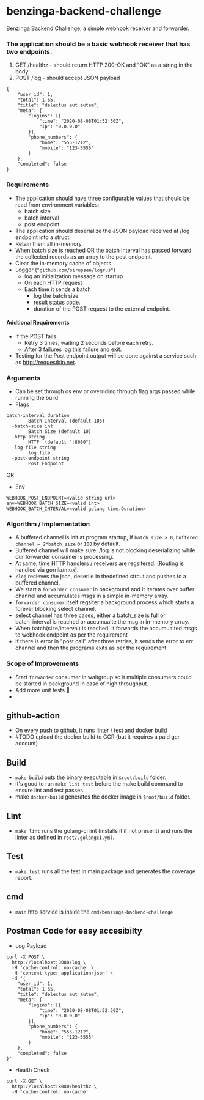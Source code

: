 # benzinga-backend-challenge
Benzinga Backend Challenge, a simple webhook receiver and forwarder.

### The application should be a basic webhook receiver that has two endpoints.
1. GET /healthz - should return HTTP 200-OK and “OK” as a string in the body
2. POST /log - should accept JSON payload

```
{
    "user_id": 1,
    "total": 1.65,
    "title": "delectus aut autem",
    "meta": {
        "logins": [{
            "time": "2020-08-08T01:52:50Z",
            "ip": "0.0.0.0"
        }],
        "phone_numbers": {
            "home": "555-1212",
            "mobile": "123-5555"
        }
    },
    "completed": false
}
```

### Requirements 

- The application should have three configurable values that should be read from environment variables: 
   - batch size
   - batch interval  
   - post endpoint
- The application should deserialize the JSON payload received at /log endpoint into a struct.
- Retain them all in-memory.
- When batch size is reached OR the batch interval has passed forward the collected records as an array to the post endpoint.
- Clear the in-memory cache of objects.
- Logger (`"github.com/sirupsen/logrus"`)
   - log an initialization message on startup 
   - On each HTTP request 
   - Each time it sends a batch  
     - log the batch size.
     - result status code.
     - duration of the POST request to the external endpoint. 
#### Addtional Requirements 
- If the POST fails 
   - Retry 3 times, waiting 2 seconds before each retry. 
   - After 3 failures log this failure and exit. 
- Testing for the Post endpoint output will be done against a service such as http://requestbin.net.

### Arguments
- Can be set through os env or overriding through flag args passed while running the build
- Flags
```
batch-interval duration
        Batch Interval (default 10s)
  -batch-size int
        Batch Size (default 10)
  -http string
        HTTP  (default ":8080")
  -log-file string
        log file
  -post-endpoint string
        Post Endpoint
```
OR
- Env
```
WEBHOOK_POST_ENDPOINT=<valid string url>
env=WEBHOOK_BATCH_SIZE=<valid int>
WEBHOOK_BATCH_INTERVAL=<valid golang time.Duration>
```

### Algorithm / Implementation
- A buffered channel is init at program startup, if `batch size > 0`, `buffered channel = 2*batch_size` or `100` by default.
- Buffered channel will make sure, /log is not blocking deserializing while our forwarder consumer is processing.
- At same, time HTTP handlers / receivers are regsitered. (Routing is handled via gorrila/mux).
- `/log` recieves the json, deserile in thedefined strcut and pushes to a buffered channel.
- We start a `forwarder consumer` in background and it iterates over buffer channel and accumulates msgs in a simple in-memory array.
- `forwarder consumer` itself regsiter a background process which starts a forever blocking select channel.
- select channel has three cases, either a batch_size is full or batch_interval is reached or accumualte the msg in in-memory array.
- When batch(size/interval) is reached, it forwards the accumualted msgs to webhook endpoint as per the requirement
- if there is error in "post call" after three retries, it sends the error to err channel and then the programs exits as per the requirement



### Scope of Improvements
- Start `forwarder` consumer in waitgroup so it multiple consumers could be started in background in case of high throughput.
- Add more unit tests 🙈
- 
## github-action

- On every push to github, it runs linter / test and docker build
- #TODO upload the docker build to GCR (but it requires a paid gcr account)

## Build

- `make build` puts the binary executable in `$root/build` folder.
- it's good to run `make lint test` before the make build command to ensure lint and test passes.
- make `docker-build` generates the docker image in `$root/build` folder.

## Lint
- `make lint` runs the golang-ci lint (installs it if not present) and runs the linter as defined in `root/.golangci.yml`.

## Test
- `make test` runs all the test in main package and generates the coverage report.

## cmd
- `main` http service is inside the `cmd/benzinga-backend-challenge`

## Postman Code for easy accesibilty
- Log Payload
```
curl -X POST \
  http://localhost:8080/log \
  -H 'cache-control: no-cache' \
  -H 'content-type: application/json' \
  -d '{
    "user_id": 1,
    "total": 1.65,
    "title": "delectus aut autem",
    "meta": {
        "logins": [{
            "time": "2020-08-08T01:52:50Z",
            "ip": "0.0.0.0"
        }],
        "phone_numbers": {
            "home": "555-1212",
            "mobile": "123-5555"
        }
    },
    "completed": false
}'
````
- Health Check
```
curl -X GET \
  http://localhost:8080/healthz \
  -H 'cache-control: no-cache'
```


